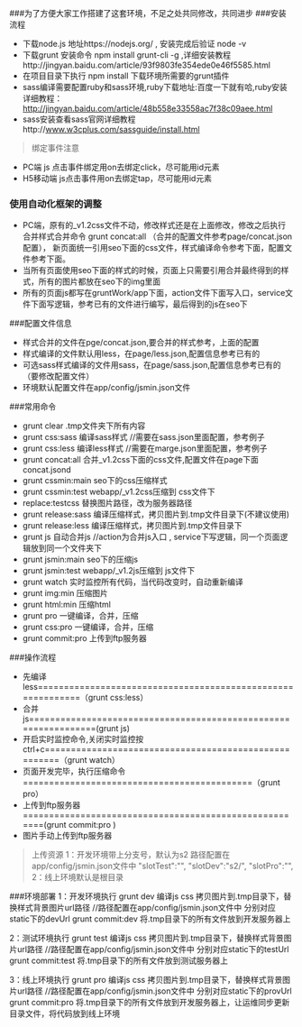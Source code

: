 ###为了方便大家工作搭建了这套环境，不足之处共同修改，共同进步
###安装流程

* 下载node.js 地址https://nodejs.org/ , 安装完成后验证 node -v
* 下载grunt 安装命令 npm install grunt-cli -g ,详细安装教程http://jingyan.baidu.com/article/93f9803fe354ede0e46f5585.html
* 在项目目录下执行 npm install 下载环境所需要的grunt插件
* sass编译需要配置ruby和sass环境,ruby下载地址:百度一下就有哈,ruby安装详细教程：http://jingyan.baidu.com/article/48b558e33558ac7f38c09aee.html
* sass安装查看sass官网详细教程http://www.w3cplus.com/sassguide/install.html

> 绑定事件注意
* PC端  js 点击事件绑定用on去绑定click，尽可能用id元素
* H5移动端 js点击事件用on去绑定tap，尽可能用id元素

### 使用自动化框架的调整

* PC端，原有的_v1.2css文件不动，修改样式还是在上面修改，修改之后执行合并样式合并命令 grunt concat:all （合并的配置文件参考page/concat.json配置），
   新页面统一引用seo下面的css文件，样式编译命令参考下面，配置文件参考下面。
* 当所有页面使用seo下面的样式的时候，页面上只需要引用合并最终得到的样式，所有的图片都放在seo下的img里面
* 所有的页面js都写在gruntWork/app下面，action文件下面写入口，service文件下面写逻辑，参考已有的文件进行编写，最后得到的js在seo下

###配置文件信息

* 样式合并的文件在pge/concat.json,要合并的样式参考，上面的配置
* 样式编译的文件默认用less，在page/less.json,配置信息参考已有的
* 可选sass样式编译的文件用sass，在page/sass.json,配置信息参考已有的（要修改配置文件）
* 环境默认配置文件在app/config/jsmin.json文件

###常用命令
* grunt clear              .tmp文件夹下所有内容
* grunt css:sass           编译sass样式  //需要在sass.json里面配置，参考例子
* grunt css:less           编译less样式  //需要在marge.json里面配置，参考例子
* grunt concat:all         合并_v1.2css下面的css文件,配置文件在page下面concat.jsond
* grunt cssmin:main            seo下的css压缩样式
* grunt cssmin:test       webapp/_v1.2css压缩到  css文件下
* replace:testcss          替换图片路径，改为服务器路径
* grunt release:sass       编译压缩样式，拷贝图片到.tmp文件目录下(不建议使用)
* grunt release:less       编译压缩样式，拷贝图片到.tmp文件目录下
* grunt js                 自动合并js   //action为合并js入口 , service下写逻辑，同一个页面逻辑放到同一个文件夹下
* grunt jsmin:main         seo下的压缩js
* grunt jsmin:test         webapp/_v1.2js压缩到  js文件下
* grunt watch              实时监控所有代码，当代码改变时，自动重新编译
* grunt img:min            压缩图片
* grunt html:min           压缩html
* grunt pro               一键编译，合并，压缩
* grunt css:pro               一键编译，合并，压缩
* grunt commit:pro        上传到ftp服务器

###操作流程
* 先编译less============================================================（grunt css:less）
* 合并js================================================================(grunt js)
* 开启实时监控命令,关闭实时监控按ctrl+c======================================================（grunt watch）
* 页面开发完毕，执行压缩命令============================================（grunt pro）
* 上传到ftp服务器=======================================================(grunt commit:pro  )
* 图片手动上传到ftp服务器

> 上传资源
1：开发环境带上分支号，默认为s2  路径配置在app/config/jsmin.json文件中
  "slotTest":"",
  "slotDev":"s2/",
  "slotPro":"",
2：线上环境默认是根目录


###环境部署
1：开发环境执行
grunt dev              编译js css 拷贝图片到.tmp目录下，替换样式背景图片url路径   //路径配置在app/config/jsmin.json文件中 分别对应static下的devUrl
grunt commit:dev       将.tmp目录下的所有文件放到开发服务器上

2：测试环境执行
grunt test            编译js css 拷贝图片到.tmp目录下，替换样式背景图片url路径   //路径配置在app/config/jsmin.json文件中 分别对应static下的testUrl
grunt commit:test     将.tmp目录下的所有文件放到测试服务器上

3：线上环境执行
grunt pro             编译js css 拷贝图片到.tmp目录下，替换样式背景图片url路径   //路径配置在app/config/jsmin.json文件中 分别对应static下的provUrl
grunt commit:pro      将.tmp目录下的所有文件放到开发服务器上，让运维同步更新目录文件，将代码放到线上环境




